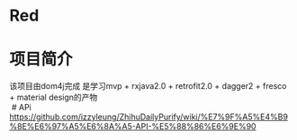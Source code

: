 # Red
项目简介
====

  该项目由dom4j完成 是学习mvp + rxjava2.0 + retrofit2.0 + dagger2 + fresco + material design的产物<br>
  # APi<br>
  https://github.com/izzyleung/ZhihuDailyPurify/wiki/%E7%9F%A5%E4%B9%8E%E6%97%A5%E6%8A%A5-API-%E5%88%86%E6%9E%90
  
